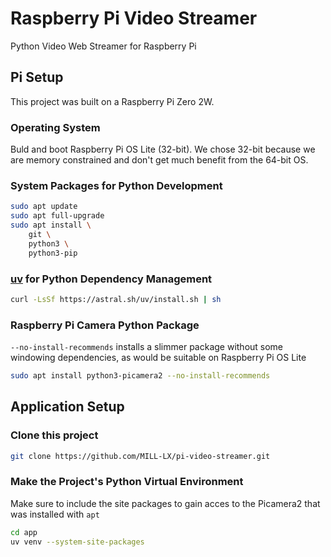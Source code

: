 # Raspberry Pi Video Streamer

Python Video Web Streamer for Raspberry Pi

## Pi Setup

This project was built on a Raspberry Pi Zero 2W.

### Operating System

Buld and boot Raspberry Pi OS Lite (32-bit). We chose 32-bit because we are memory constrained and don't get much benefit from the 64-bit OS.

### System Packages for Python Development

```bash
sudo apt update
sudo apt full-upgrade
sudo apt install \
    git \
    python3 \
    python3-pip 
```

### [uv](https://github.com/astral-sh/uv) for Python Dependency Management

```bash
curl -LsSf https://astral.sh/uv/install.sh | sh
```

### Raspberry Pi Camera Python Package

`--no-install-recommends` installs a slimmer package without some windowing dependencies, as would be suitable on Raspberry Pi OS Lite

```bash
sudo apt install python3-picamera2 --no-install-recommends
```

## Application Setup

### Clone this project

```bash
git clone https://github.com/MILL-LX/pi-video-streamer.git
```

### Make the Project's Python Virtual Environment

Make sure to include the site packages to gain acces to the Picamera2 that was installed with `apt`

```bash
cd app
uv venv --system-site-packages
```
